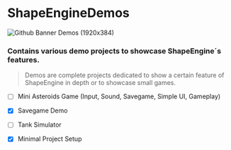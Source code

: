 # ShapeEngineDemos

![Github Banner Demos (1920x384)](https://github.com/DaveGreen-Games/ShapeEngineDemos/assets/34277803/75ded183-bcfa-4f8c-894c-b410e3db65b7)


### **Contains various demo projects to showcase ShapeEngine´s features.**


>⁠⁠Demos are complete projects dedicated to show a certain feature of ShapeEngine in depth or to showcase small games.   

  

- [ ] Mini Asteroids Game (Input, Sound, Savegame, Simple UI, Gameplay)
- [x] Savegame Demo
- [ ] Tank Simulator
- [x] Minimal Project Setup


